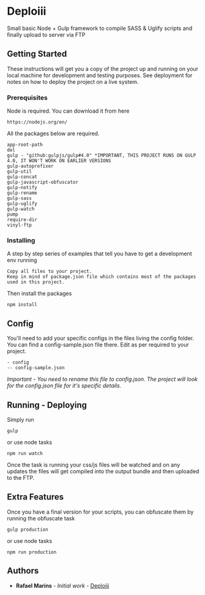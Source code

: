 # Deploiii

Small basic Node + Gulp framework to compile SASS & Uglify scripts and finally upload to server via FTP

## Getting Started

These instructions will get you a copy of the project up and running on your local machine for development and testing purposes. See deployment for notes on how to deploy the project on a live system.

### Prerequisites
Node is required.
You can download it from here
```
https://nodejs.org/en/
```

All the packages below are required.

```
app-root-path
del
gulp - "github:gulpjs/gulp#4.0" *IMPORTANT, THIS PROJECT RUNS ON GULP 4.0, IT WON'T WORK ON EARLIER VERSIONS
gulp-autoprefixer
gulp-util
gulp-concat
gulp-javascript-obfuscator
gulp-notify
gulp-rename
gulp-sass
gulp-uglify
gulp-watch
pump
require-dir
vinyl-ftp
```

### Installing

A step by step series of examples that tell you have to get a development env running

```
Copy all files to your project. 
Keep in mind of package.json file which contains most of the packages used in this project.
```
Then install the packages
```
npm install
```
## Config

You'll need to add your specific configs in the files living the config folder. You can find a config-sample.json file there.
Edit as per required to your project.
```
- config
-- config-sample.json
```

*Important - You need to rename this file to config.json. The project will look for the config.json file for it's specific details.*

## Running - Deploying

Simply run

```
gulp
```
or use node tasks
```
npm run watch
```

Once the task is running your css/js files will be watched and on any updates the files will get compiled into the output bundle and then uploaded to the FTP.

## Extra Features

Once you have a final version for your scripts, you can obfuscate them by running the obfuscate task

```
gulp production
```
or use node tasks
```
npm run production
```

## Authors

* **Rafael Marins** - *Initial work* - [Deploiii](https://github.com/rafamarins)
